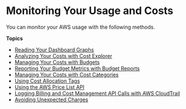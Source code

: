 # Monitoring Your Usage and Costs<a name="monitoring-costs"></a>

You can monitor your AWS usage with the following methods\.

**Topics**
+ [Reading Your Dashboard Graphs](view-billing-dashboard.md)
+ [Analyzing Your Costs with Cost Explorer](ce-what-is.md)
+ [Managing Your Costs with Budgets](budgets-managing-costs.md)
+ [Reporting Your Budget Metrics with Budget Reports](reporting-cost-budget.md)
+ [Managing Your Costs with Cost Categories](manage-cost-categories.md)
+ [Using Cost Allocation Tags](cost-alloc-tags.md)
+ [Using the AWS Price List API](price-changes.md)
+ [Logging Billing and Cost Management API Calls with AWS CloudTrail](logging-using-cloudtrail.md)
+ [Avoiding Unexpected Charges](checklistforunwantedcharges.md)